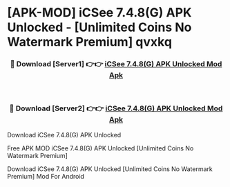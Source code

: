 # [APK-MOD] iCSee 7.4.8(G) APK Unlocked - [Unlimited Coins No Watermark Premium] qvxkq



<div align="center">
<h3>🔴 Download [Server1] 👉👉 <a href="https://momento.my/?title=iCSee_7.4.8(G)_APK_Unlocked">iCSee 7.4.8(G) APK Unlocked Mod Apk</a></h3><br>

<h3>🔴 Download [Server2] 👉👉 <a href="https://momento.my/?title=iCSee_7.4.8(G)_APK_Unlocked">iCSee 7.4.8(G) APK Unlocked Mod Apk</a></h3>
</div>



Download iCSee 7.4.8(G) APK Unlocked 

Free APK MOD iCSee 7.4.8(G) APK Unlocked [Unlimited Coins No Watermark Premium]

Download iCSee 7.4.8(G) APK Unlocked [Unlimited Coins No Watermark Premium] Mod For Android
